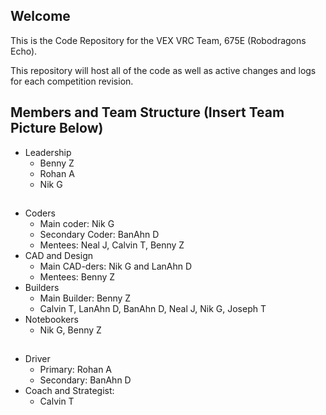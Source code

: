 ## Welcome
This is the Code Repository for the VEX VRC Team, 675E (Robodragons Echo).

This repository will host all of the code as well as active changes and logs for each competition revision.

## Members and Team Structure (Insert Team Picture Below)
* Leadership
    * Benny Z
    * Rohan A
    * Nik G
##
* Coders
    * Main coder: Nik G
    * Secondary Coder: BanAhn D
    * Mentees: Neal J, Calvin T, Benny Z
* CAD and Design
    * Main CAD-ders: Nik G and LanAhn D
    * Mentees: Benny Z
* Builders
    * Main Builder: Benny Z
    * Calvin T, LanAhn D, BanAhn D, Neal J, Nik G, Joseph T
* Notebookers
    * Nik G, Benny Z
##
* Driver
    * Primary: Rohan A
    * Secondary: BanAhn D
* Coach and Strategist:
    * Calvin T